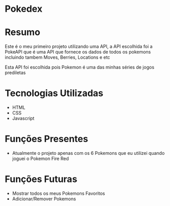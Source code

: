 # Pokedex

# Resumo
Este é o meu primeiro projeto utilizando uma API, a API escolhida foi a PokeAPI que é uma API que fornece os dados de todos os pokemons incluindo tambem Moves, Berries, Locations e etc

Esta API foi escolhida pois Pokemon é uma das minhas séries de jogos prediletas


# Tecnologias Utilizadas

* HTML 
* CSS
* Javascript

# Funções Presentes

* Atualmente o projeto apenas com os 6 Pokemons que eu utilizei quando joguei o Pokemon Fire Red


# Funções Futuras

* Mostrar todos os meus Pokemons Favoritos 
* Adicionar/Remover Pokemons



